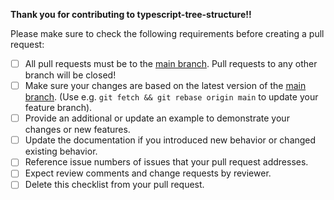 **Thank you for contributing to typescript-tree-structure!!**

Please make sure to check the following requirements before creating a pull request:

- [ ] All pull requests must be to the [main branch](https://github.com/piratuks/typescript-tree-structure). Pull requests to any other branch will be closed!
- [ ] Make sure your changes are based on the latest version of the [main branch](https://github.com/piratuks/typescript-tree-structure). (Use e.g. `git fetch && git rebase origin main` to update your feature branch).
- [ ] Provide an additional or update an example to demonstrate your changes or new features.
- [ ] Update the documentation if you introduced new behavior or changed existing behavior.
- [ ] Reference issue numbers of issues that your pull request addresses.
- [ ] Expect review comments and change requests by reviewer.
- [ ] Delete this checklist from your pull request.
